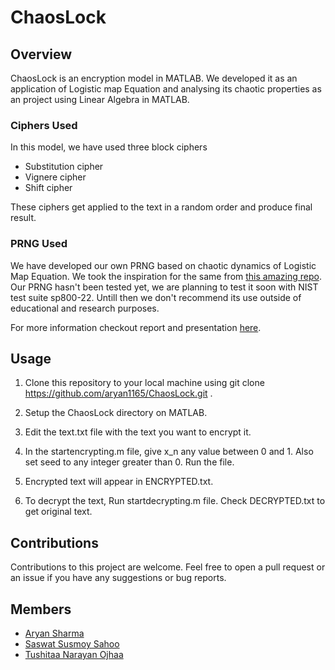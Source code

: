 # ChaosLock

## Overview

ChaosLock is an encryption model in MATLAB. We developed it as an application of Logistic map Equation and analysing its chaotic properties as an project using Linear Algebra in MATLAB.

### Ciphers Used

In this model, we have used three block ciphers 

- Substitution cipher
- Vignere cipher
- Shift cipher

These ciphers get applied to the text in a random order and produce final result.

### PRNG Used

We have developed our own PRNG based on chaotic dynamics of Logistic Map Equation. We took the inspiration for the same from [this amazing repo](https://github.com/Saransh-cpp/ChaoticEncryption.jl).
Our PRNG hasn't been tested yet, we are planning to test it soon with NIST test suite sp800-22. Untill then we don't recommend its use outside of educational and research purposes.

For more information checkout report and presentation [here](https://github.com/aryan1165/ChaosLock/tree/main/Report).

## Usage

1. Clone this repository to your local machine using git clone <https://github.com/aryan1165/ChaosLock.git> .

2. Setup the ChaosLock directory on MATLAB.

3. Edit the text.txt file with the text you want to encrypt it.

4. In the startencrypting.m file, give x_n any value between 0 and 1. Also set seed to any integer greater than 0. Run the file.

5. Encrypted text will appear in ENCRYPTED.txt.

6. To decrypt the text, Run startdecrypting.m file. Check DECRYPTED.txt to get original text.

## Contributions

Contributions to this project are welcome. Feel free to open a pull request or an issue if you have any suggestions or bug reports.

## Members 

- [Aryan Sharma](https://github.com/aryan1165)
- [Saswat Susmoy Sahoo](https://github.com/Saswatsusmoy)
- [Tushitaa Narayan Ojhaa](https://github.com/Tushitaa18)
